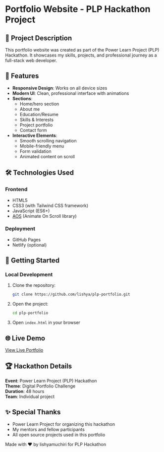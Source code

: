 # Portfolio Website - PLP Hackathon Project

## 📝 Project Description
This portfolio website was created as part of the Power Learn Project (PLP) Hackathon. It showcases my skills, projects, and professional journey as a full-stack web developer.

## 🚀 Features

- **Responsive Design**: Works on all device sizes
- **Modern UI**: Clean, professional interface with animations
- **Sections**:
  - Home/hero section
  - About me
  - Education/Resume
  - Skills & Interests
  - Project portfolio
  - Contact form
- **Interactive Elements**:
  - Smooth scrolling navigation
  - Mobile-friendly menu
  - Form validation
  - Animated content on scroll

## 🛠️ Technologies Used

### Frontend
- HTML5
- CSS3 (with Tailwind CSS framework)
- JavaScript (ES6+)
- [AOS](https://michalsnik.github.io/aos/) (Animate On Scroll library)

### Deployment
- GitHub Pages
- Netlify (optional)



## 🚀 Getting Started

### Local Development

1. Clone the repository:
   ```bash
   git clone https://github.com/lishya/plp-portfolio.git
   ```

2. Open the project:
   ```bash
   cd plp-portfolio
   ```

3. Open `index.html` in your browser



## 🌐 Live Demo

[View Live Portfolio](https://lishyamuchiri.github.io/Portfolio_leah/)

## 🏆 Hackathon Details

**Event**: Power Learn Project (PLP) Hackathon  
**Theme**: Digital Portfolio Challenge  
**Duration**: 48 hours  
**Team**: Individual project  


## ✨ Special Thanks

- Power Learn Project for organizing this hackathon
- My mentors and fellow participants
- All open source projects used in this portfolio


Made with ❤️ by lishyamuchiri for PLP Hackathon